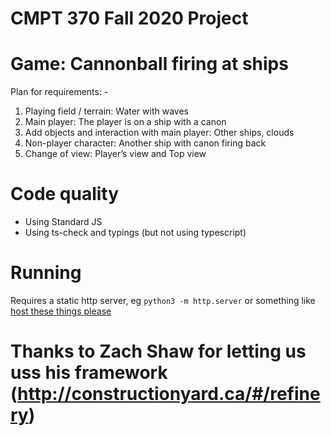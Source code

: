# CMPT 370 Fall 2020 Project

# Game: Cannonball firing at ships

Plan for requirements: - 
1.	Playing field / terrain: Water with waves
2.	Main player: The player is on a ship with a canon
3.	Add objects and interaction with main player: Other ships, clouds
4.	Non-player character: Another ship with canon firing back
5.	Change of view: Player’s view and Top view

# Code quality
- Using Standard JS
- Using ts-check and typings (but not using typescript)

# Running

Requires a static http server, eg `python3 -m http.server` or something like
[host these things please](https://github.com/thecoshman/http)

# Thanks to Zach Shaw for letting us uss his framework (http://constructionyard.ca/#/refinery)